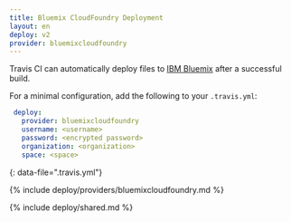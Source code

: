 ```yaml
---
title: Bluemix CloudFoundry Deployment
layout: en
deploy: v2
provider: bluemixcloudfoundry
---
```


Travis CI can automatically deploy files to [IBM Bluemix](http://bluemix.net/)
after a successful build.

For a minimal configuration, add the following to your `.travis.yml`:

```yaml
 deploy:
   provider: bluemixcloudfoundry
   username: <username>
   password: <encrypted password>
   organization: <organization>
   space: <space>
```
{: data-file=".travis.yml"}

{% include deploy/providers/bluemixcloudfoundry.md %}

{% include deploy/shared.md %}
